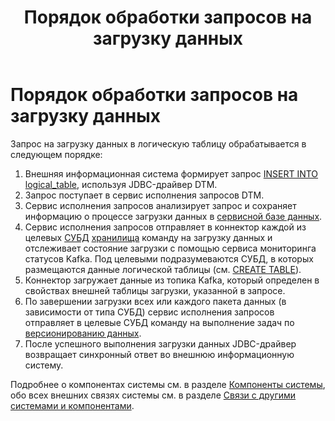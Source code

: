 ﻿---
layout: default
title: Порядок обработки запросов на загрузку данных
nav_order: 2
parent: Связи с другими системами и компонентами
grand_parent: Обзор понятий, компонентов и связей
has_children: false
has_toc: false
---

# Порядок обработки запросов на загрузку данных

Запрос на загрузку данных в логическую таблицу обрабатывается в следующем порядке:
1.  Внешняя информационная система формирует запрос [INSERT INTO logical_table](../../../Справочная_информация/Запросы_SQLplus/INSERT_INTO_logical_table/INSERT_INTO_logical_table.md), 
    используя JDBC-драйвер DTM.
2.  Запрос поступает в сервис исполнения запросов DTM.
3.  Сервис исполнения запросов анализирует запрос и сохраняет информацию о процессе загрузки данных в 
    [сервисной базе данных](../../Основные_понятия/Сервисная_база_данных/Сервисная_база_данных.md).
4.  Сервис исполнения запросов отправляет в коннектор каждой из целевых 
    [СУБД](../../../Введение/Поддерживаемые_СУБД_хранилища/Поддерживаемые_СУБД_хранилища.md) 
    [хранилища](../../Основные_понятия/Хранилище_данных/Хранилище_данных.md) команду на загрузку данных и 
    отслеживает состояние загрузки с помощью сервиса мониторинга статусов Kafka. Под целевыми подразумеваются 
    СУБД, в которых размещаются данные логической таблицы 
    (см. [CREATE TABLE](../../../Справочная_информация/Запросы_SQLplus/CREATE_TABLE/CREATE_TABLE.md)).
5.  Коннектор загружает данные из топика Kafka, который определен в свойствах внешней таблицы загрузки, 
    указанной в запросе.
6.  По завершении загрузки всех или каждого пакета данных (в зависимости от типа СУБД) сервис исполнения 
    запросов отправляет в целевые СУБД команду на выполнение задач по 
    [версионированию данных](../../../Работа_с_системой/Загрузка_данных/Версионирование_данных/Версионирование_данных.md).
7.  После успешного выполнения загрузки данных JDBC-драйвер возвращает синхронный ответ во внешнюю 
    информационную систему.
    
Подробнее о компонентах системы см. в разделе [Компоненты системы](../../Компоненты_системы/Компоненты_системы.md), 
обо всех внешних связях системы см. в разделе [Связи с другими системами и компонентами](../Связи_с_другими_системами_и_компонентами.md).